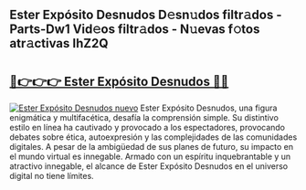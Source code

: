 ## Ester Expósito Desnudos D𝚎sn𝚞dos filtr𝚊dos - Parts-Dw1 Vid𝚎os filtr𝚊dos - N𝚞evas f𝚘tos atr𝚊ctivas IhZ2Q

# <h2><a href="http://mb6237.tromn.icu/?c=Ester+Exp%c3%b3sito+Desnudos">🔗👉👉👉 Ester Expósito Desnudos 🔗🔗</a></h2>

[![Ester Expósito Desnudos nuevo](https://i.imgur.com/pEAQMta.gif)](http://mb6237.tromn.icu/?c=Ester+Exp%c3%b3sito+Desnudos)
Ester Expósito Desnudos, una figura enigmática y multifacética, desafía la comprensión simple. Su distintivo estilo en línea ha cautivado y provocado a los espectadores, provocando debates sobre ética, autoexpresión y las complejidades de las comunidades digitales. A pesar de la ambigüedad de sus planes de futuro, su impacto en el mundo virtual es innegable. Armado con un espíritu inquebrantable y un atractivo innegable, el alcance de Ester Expósito Desnudos en el universo digital no tiene límites.
